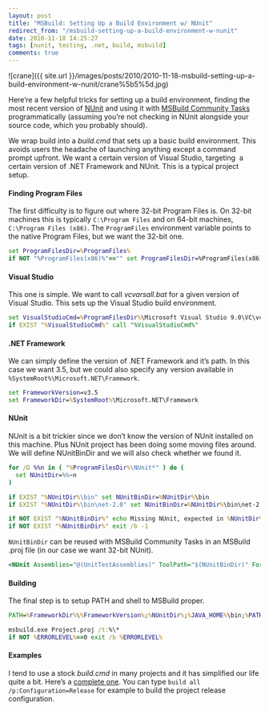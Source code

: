 ```yaml
---
layout: post
title: "MSBuild: Setting Up a Build Environment w/ NUnit"
redirect_from: "/msbuild-setting-up-a-build-environment-w-nunit"
date: 2010-11-18 14:25:27
tags: [nunit, testing, .net, build, msbuild]
comments: true
---
```

![crane]({{ site.url }}/images/posts/2010/2010-11-18-msbuild-setting-up-a-build-environment-w-nunit/crane%5b5%5d.jpg)

Here’re a few helpful tricks for setting up a build environment, finding the most recent version of [NUnit](http://www.nunit.org/) and using it with [MSBuild Community Tasks](http://msbuildtasks.tigris.org/) programmatically (assuming you’re not checking in NUnit alongside your source code, which you probably should).

We wrap build into a _build.cmd_ that sets up a basic build environment. This avoids users the headache of launching anything except a command prompt upfront. We want a certain version of Visual Studio, targeting  a certain version of .NET Framework and NUnit. This is a typical project setup.

#### Finding Program Files

The first difficulty is to figure out where 32-bit Program Files is. On 32-bit machines this is typically `C:\Program Files` and on 64-bit machines, `C:\Program Files (x86)`. The `ProgramFiles` environment variable points to the native Program Files, but we want the 32-bit one.

```bat
set ProgramFilesDir=%ProgramFiles%
if NOT "%ProgramFiles(x86)%"=="" set ProgramFilesDir=%ProgramFiles(x86)%
```

#### Visual Studio

This one is simple. We want to call _vcvarsall.bat_ for a given version of Visual Studio. This sets up the Visual Studio build environment.

```bat
set VisualStudioCmd=%ProgramFilesDir%\Microsoft Visual Studio 9.0\VC\vcvarsall.bat
if EXIST "%VisualStudioCmd%" call "%VisualStudioCmd%"
```

#### .NET Framework

We can simply define the version of .NET Framework and it’s path. In this case we want 3.5, but we could also specify any version available in `%SystemRoot%\Microsoft.NET\Framework`.

```bat
set FrameworkVersion=v3.5
set FrameworkDir=%SystemRoot%\Microsoft.NET\Framework
```

#### NUnit

NUnit is a bit trickier since we don’t know the version of NUnit installed on this machine. Plus NUnit project has been doing some moving files around. We will define NUnitBinDir and we will also check whether we found it.

```bat
for /D %%n in ( "%ProgramFilesDir%\NUnit*" ) do (
  set NUnitDir=%%~n
)

if EXIST "%NUnitDir%\bin" set NUnitBinDir=%NUnitDir%\bin
if EXIST "%NUnitDir%\bin\net-2.0" set NUnitBinDir=%NUnitDir%\bin\net-2.0

if NOT EXIST "%NUnitBinDir%" echo Missing NUnit, expected in %NUnitDir%
if NOT EXIST "%NUnitBinDir%" exit /b -1
```

`NUnitBinDir` can be reused with MSBuild Community Tasks in an MSBuild .proj file (in our case we want 32-bit NUnit).

```xml
<NUnit Assemblies="@(UnitTestAssemblies)" ToolPath="$(NUnitBinDir)" Force32Bit="true" />
```

#### Building

The final step is to setup PATH and shell to MSBuild proper.

```bat
PATH=%FrameworkDir%\%FrameworkVersion%;%NUnitDir%;%JAVA_HOME%\bin;%PATH%

msbuild.exe Project.proj /t:%\*
if NOT %ERRORLEVEL%==0 exit /b %ERRORLEVEL%
```

#### Examples

I tend to use a stock _build.cmd_ in many projects and it has simplified our life quite a bit. Here’s a [complete one](https://github.com/dblock/resourcelib/blob/master/build.cmd). You can type `build all /p:Configuration=Release` for example to build the project release configuration.
